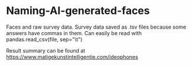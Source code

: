 # Naming-AI-generated-faces
Faces and raw survey data. Survey data saved as .tsv files because some answers have commas in them. Can easily be read with pandas.read_csv(file, sep="\t")

Result summary can be found at https://www.matigekunstintelligentie.com/ideophones
